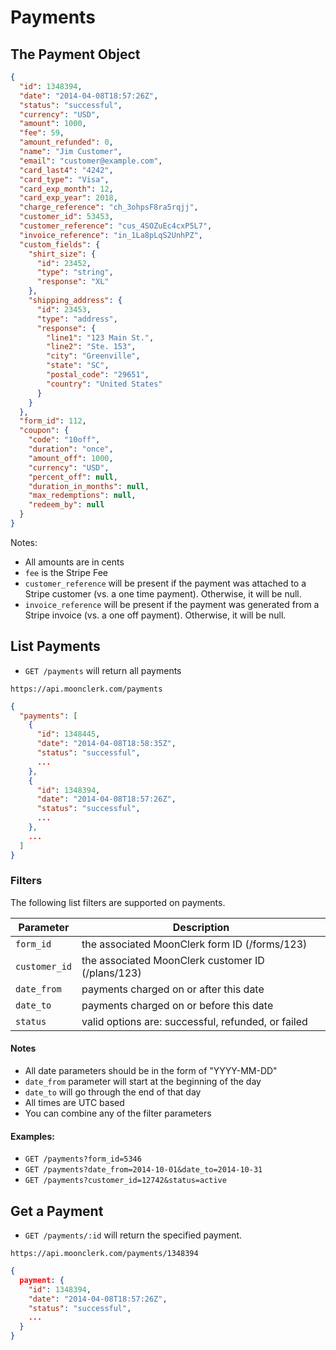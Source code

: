 # Payments

## The Payment Object

```json
{
  "id": 1348394,
  "date": "2014-04-08T18:57:26Z",
  "status": "successful",
  "currency": "USD",
  "amount": 1000,
  "fee": 59,
  "amount_refunded": 0,
  "name": "Jim Customer",
  "email": "customer@example.com",
  "card_last4": "4242",
  "card_type": "Visa",
  "card_exp_month": 12,
  "card_exp_year": 2018,
  "charge_reference": "ch_3ohpsF8ra5rqjj",
  "customer_id": 53453,
  "customer_reference": "cus_4SOZuEc4cxP5L7",
  "invoice_reference": "in_1La8pLqS2UnhPZ",
  "custom_fields": {
    "shirt_size": {
      "id": 23452,
      "type": "string",
      "response": "XL"
    },
    "shipping_address": {
      "id": 23453,
      "type": "address",
      "response": {
        "line1": "123 Main St.",
        "line2": "Ste. 153",
        "city": "Greenville",
        "state": "SC",
        "postal_code": "29651",
        "country": "United States"
      }
    }
  },
  "form_id": 112,
  "coupon": {
    "code": "10off",
    "duration": "once",
    "amount_off": 1000,
    "currency": "USD",
    "percent_off": null,
    "duration_in_months": null,
    "max_redemptions": null,
    "redeem_by": null
  }
}
```

Notes:

* All amounts are in cents
* `fee` is the Stripe Fee
* `customer_reference` will be present if the payment was attached to a Stripe customer (vs. a one time payment). Otherwise, it will be null.
* `invoice_reference` will be present if the payment was generated from a Stripe invoice (vs. a one off payment). Otherwise, it will be null.


## List Payments

* `GET /payments` will return all payments

`https://api.moonclerk.com/payments`

```json
{
  "payments": [
    {
      "id": 1348445,
      "date": "2014-04-08T18:58:35Z",
      "status": "successful",
      ...
    },
    {
      "id": 1348394,
      "date": "2014-04-08T18:57:26Z",
      "status": "successful",
      ...
    },
    ...
  ]
}
```

### Filters

The following list filters are supported on payments.

Parameter     | Description
--------------|------------
`form_id`     | the associated MoonClerk form ID (/forms/123)
`customer_id` | the associated MoonClerk customer ID (/plans/123)
`date_from`   | payments charged on or after this date
`date_to`     | payments charged on or before this date
`status`      | valid options are: successful, refunded, or failed

#### Notes

* All date parameters should be in the form of "YYYY-MM-DD"
* `date_from` parameter will start at the beginning of the day
* `date_to` will go through the end of that day
* All times are UTC based
* You can combine any of the filter parameters

#### Examples:

* `GET /payments?form_id=5346`
* `GET /payments?date_from=2014-10-01&date_to=2014-10-31`
* `GET /payments?customer_id=12742&status=active`


## Get a Payment

* `GET /payments/:id` will return the specified payment.

`https://api.moonclerk.com/payments/1348394`

```json
{
  payment: {
    "id": 1348394,
    "date": "2014-04-08T18:57:26Z",
    "status": "successful",
    ...
  }
}
```
